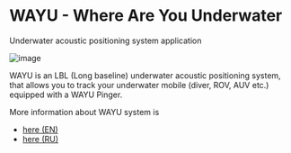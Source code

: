 # WAYU - Where Are You Underwater
Underwater acoustic positioning system application

![image](https://user-images.githubusercontent.com/24439946/226842620-527ca4e6-9929-4026-84ce-ce82f5554556.png)

WAYU is an LBL (Long baseline) underwater acoustic positioning system, that allows you to track your underwater mobile (diver, ROV, AUV etc.) equipped with a WAYU Pinger.

More information about WAYU system is 
- [here (EN)](https://docs.unavlab.com/navigation_and_tracking_systems_en.html#wayu)
- [here (RU)](https://docs.unavlab.com/navigation_and_tracking_systems_ru.html#wayu)
